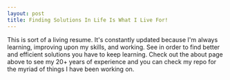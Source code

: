 ```yaml
---
layout: post
title: Finding Solutions In Life Is What I Live For!
---
```


This is sort of a living resume. It's constantly updated because I'm always learning, improving upon my skills, and working.
See in order to find better and efficient solutions you have to keep learning. Check out the about page above to see
my 20+ years of experience and you can check my repo for the myriad of things I have been working on.

